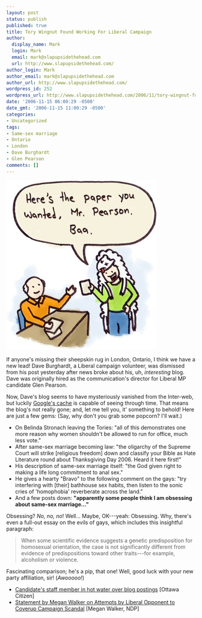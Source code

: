 ```yaml
---
layout: post
status: publish
published: true
title: Tory Wingnut Found Working For Liberal Campaign
author:
  display_name: Mark
  login: Mark
  email: mark@slapupsidethehead.com
  url: http://www.slapupsidethehead.com/
author_login: Mark
author_email: mark@slapupsidethehead.com
author_url: http://www.slapupsidethehead.com/
wordpress_id: 252
wordpress_url: http://www.slapupsidethehead.com/2006/11/tory-wingnut-found/
date: '2006-11-15 06:00:29 -0500'
date_gmt: '2006-11-15 11:00:29 -0500'
categories:
- Uncategorized
tags:
- Same-sex marriage
- Ontario
- London
- Dave Burghardt
- Glen Pearson
comments: []
---
```

![Homophobe in Sheep's Clothing](/wp-content/media/2006/11/sheeps_clothes.jpg)

If anyone's missing their sheepskin rug in London, Ontario, I think we have a new lead! Dave Burghardt, a Liberal campaign volunteer, was dismissed from his post yesterday after news broke about his, uh, _interesting_ blog. Dave was originally hired as the communication's director for Liberal MP candidate Glen Pearson.

Now, Dave's blog seems to have mysteriously vanished from the Inter-web, but luckily [Google's cache](http://72.14.209.104/search?hl=en&q=cache%3Ahttp%3A%2F%2Ftherightofleft.blogspot.com%2F2005_02_01_therightofleft_archive.html&btnG=Google+Search&meta= "Full of cachey, anti-gay goodness!") is capable of seeing through time. That means the blog's not really gone; and, let me tell you, it' something to behold! Here are just a few gems: (Say, why don't you grab some popcorn? I'll wait.)

- On Belinda Stronach leaving the Tories: "all of this demonstrates one more reason why women shouldn't be allowed to run for office, much less vote."
- After same-sex marriage becoming law: "the oligarchy of the Supreme Court will strike [religious freedom] down and classify your Bible as Hate Literature round about Thanksgiving Day 2006. Heard it here first!"
- His description of same-sex marriage itself: "the God given right to making a life long commitment to anal sex."
- He gives a hearty "Bravo" to the following comment on the gays: "try interfering with [their] bathhouse sex habits, then listen to the sonic cries of 'homophobia' reverberate across the land."
- And a few posts down: **"apparently some people think I am obsessing about same-sex marriage..."**

Obsessing? _No, no, no_! Well... Maybe, OK---yeah: Obsessing. Why, there's even a full-out essay on the evils of gays, which includes this insightful paragraph:

> When some scientific evidence suggests a genetic predisposition for homosexual orientation, the case is not significantly different from evidence of predispositions toward other traits---for example, alcoholism or violence.

Fascinating comparison; he's a pip, that one! Well, good luck with your new party affiliation, sir! (_Awooooo!_)

- [Candidate's staff member in hot water over blog postings](http://www.canada.com/ottawacitizen/news/story.html?id=657a14a3-06e8-4181-94f9-48f3ef140cd6) [Ottawa Citizen]
- [Statement by Megan Walker on Attempts by Liberal Opponent to Coverup Campaign Scandal](http://meganwalker.ndp.ca/page/38) [Megan Walker, NDP]
